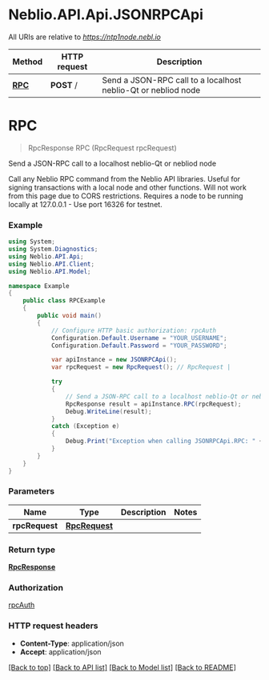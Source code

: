 # Neblio.API.Api.JSONRPCApi

All URIs are relative to *https://ntp1node.nebl.io*

Method | HTTP request | Description
------------- | ------------- | -------------
[**RPC**](JSONRPCApi.md#rpc) | **POST** / | Send a JSON-RPC call to a localhost neblio-Qt or nebliod node


<a name="rpc"></a>
# **RPC**
> RpcResponse RPC (RpcRequest rpcRequest)

Send a JSON-RPC call to a localhost neblio-Qt or nebliod node

Call any Neblio RPC command from the Neblio API libraries. Useful for signing transactions with a local node and other functions. Will not work from this page due to CORS restrictions. Requires a node to be running locally at 127.0.0.1 - Use port 16326 for testnet.

### Example
```csharp
using System;
using System.Diagnostics;
using Neblio.API.Api;
using Neblio.API.Client;
using Neblio.API.Model;

namespace Example
{
    public class RPCExample
    {
        public void main()
        {
            // Configure HTTP basic authorization: rpcAuth
            Configuration.Default.Username = "YOUR_USERNAME";
            Configuration.Default.Password = "YOUR_PASSWORD";

            var apiInstance = new JSONRPCApi();
            var rpcRequest = new RpcRequest(); // RpcRequest | 

            try
            {
                // Send a JSON-RPC call to a localhost neblio-Qt or nebliod node
                RpcResponse result = apiInstance.RPC(rpcRequest);
                Debug.WriteLine(result);
            }
            catch (Exception e)
            {
                Debug.Print("Exception when calling JSONRPCApi.RPC: " + e.Message );
            }
        }
    }
}
```

### Parameters

Name | Type | Description  | Notes
------------- | ------------- | ------------- | -------------
 **rpcRequest** | [**RpcRequest**](RpcRequest.md)|  | 

### Return type

[**RpcResponse**](RpcResponse.md)

### Authorization

[rpcAuth](../README.md#rpcAuth)

### HTTP request headers

 - **Content-Type**: application/json
 - **Accept**: application/json

[[Back to top]](#) [[Back to API list]](../README.md#documentation-for-api-endpoints) [[Back to Model list]](../README.md#documentation-for-models) [[Back to README]](../README.md)

